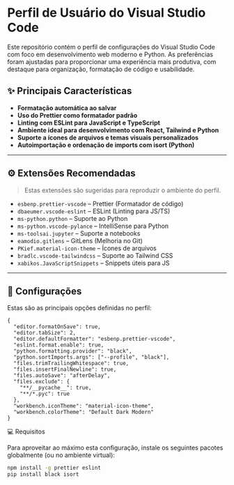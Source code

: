 # Perfil de Usuário do Visual Studio Code

Este repositório contém o perfil de configurações do Visual Studio Code com foco em desenvolvimento web moderno e Python. As preferências foram ajustadas para proporcionar uma experiência mais produtiva, com destaque para organização, formatação de código e usabilidade.

## ✨ Principais Características

- **Formatação automática ao salvar**
- **Uso do Prettier como formatador padrão**
- **Linting com ESLint para JavaScript e TypeScript**
- **Ambiente ideal para desenvolvimento com React, Tailwind e Python**
- **Suporte a ícones de arquivos e temas visuais personalizados**
- **Autoimportação e ordenação de imports com isort (Python)**

---

## ⚙️ Extensões Recomendadas

> Estas extensões são sugeridas para reproduzir o ambiente do perfil.

- `esbenp.prettier-vscode` – Prettier (Formatador de código)
- `dbaeumer.vscode-eslint` – ESLint (Linting para JS/TS)
- `ms-python.python` – Suporte ao Python
- `ms-python.vscode-pylance` – IntelliSense para Python
- `ms-toolsai.jupyter` – Suporte a notebooks
- `eamodio.gitlens` – GitLens (Melhoria no Git)
- `PKief.material-icon-theme` – Ícones de arquivos
- `bradlc.vscode-tailwindcss` – Suporte ao Tailwind CSS
- `xabikos.JavaScriptSnippets` – Snippets úteis para JS

---

## 🧩 Configurações

Estas são as principais opções definidas no perfil:

```jsonc
{
  "editor.formatOnSave": true,
  "editor.tabSize": 2,
  "editor.defaultFormatter": "esbenp.prettier-vscode",
  "eslint.format.enable": true,
  "python.formatting.provider": "black",
  "python.sortImports.args": ["--profile", "black"],
  "files.trimTrailingWhitespace": true,
  "files.insertFinalNewline": true,
  "files.autoSave": "afterDelay",
  "files.exclude": {
    "**/__pycache__": true,
    "**/*.pyc": true
  },
  "workbench.iconTheme": "material-icon-theme",
  "workbench.colorTheme": "Default Dark Modern"
}
```

💻 Requisitos

Para aproveitar ao máximo esta configuração, instale os seguintes pacotes globalmente (ou no ambiente virtual):

```bash
npm install -g prettier eslint
pip install black isort
```
